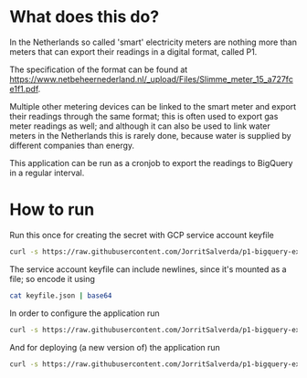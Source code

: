 # What does this do?

In the Netherlands so called 'smart' electricity meters are nothing more than meters that can export their readings in a digital format, called P1.

The specification of the format can be found at https://www.netbeheernederland.nl/_upload/Files/Slimme_meter_15_a727fce1f1.pdf.

Multiple other metering devices can be linked to the smart meter and export their readings through the same format; this is often used to export gas meter readings as well; and although it can also be used to link water meters in the Netherlands this is rarely done, because water is supplied by different companies than energy.

This application can be run as a cronjob to export the readings to BigQuery in a regular interval.

# How to run

Run this once for creating the secret with GCP service account keyfile

```bash
curl -s https://raw.githubusercontent.com/JorritSalverda/p1-bigquery-exporter/master/k8s/secret.yaml | GCP_SERVICE_ACCOUNT_KEYFILE='<base64 encoded service account keyfile>' envsubst \$GCP_SERVICE_ACCOUNT_KEYFILE | kubectl apply -f -
```

The service account keyfile can include newlines, since it's mounted as a file; so encode it using

```bash
cat keyfile.json | base64
```

In order to configure the application run

```bash
curl -s https://raw.githubusercontent.com/JorritSalverda/p1-bigquery-exporter/master/k8s/configmap.yaml | P1_DEVICE_PATH='/dev/ttyUSB0' BQ_ENABLE='true' BQ_PROJECT_ID='gcp-project-id' BQ_DATASET='my-dataset' BQ_TABLE='my-table' envsubst \$P1_DEVICE_PATH,\$BQ_ENABLE,\$BQ_PROJECT_ID,\$BQ_DATASET,\$BQ_TABLE | kubectl apply -f -
```

And for deploying (a new version of) the application run

```bash
curl -s https://raw.githubusercontent.com/JorritSalverda/p1-bigquery-exporter/master/k8s/cronjob.yaml | SCHEDULE='*/5 * * * *' P1_DEVICE_PATH='/dev/ttyUSB0' CONTAINER_TAG='0.1.5' envsubst \$SCHEDULE,\$P1_DEVICE_PATH,\$CONTAINER_TAG | kubectl apply -f -
```

